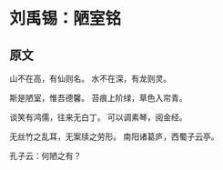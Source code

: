 # 刘禹锡：陋室铭

## 原文

山不在高，有仙则名。
水不在深，有龙则灵。

斯是陋室，惟吾德馨。
苔痕上阶绿，草色入帘青。

谈笑有鸿儒，往来无白丁。
可以调素琴，阅金经。

无丝竹之乱耳，无案牍之劳形。
南阳诸葛庐，西蜀子云亭。

孔子云：何陋之有？
